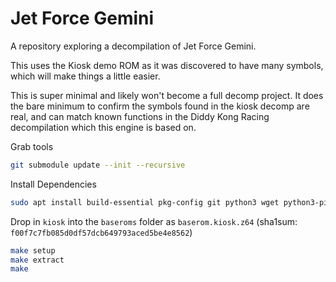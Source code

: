# Jet Force Gemini

A repository exploring a decompilation of Jet Force Gemini.

This uses the Kiosk demo ROM as it was discovered to have many symbols, which will make things a little easier.

This is super minimal and likely won't become a full decomp project. It does the bare minimum to confirm the symbols found in the kiosk decomp are real, and can match known functions in the Diddy Kong Racing decompilation which this engine is based on.

Grab tools

```sh
git submodule update --init --recursive
```

Install Dependencies
```sh
sudo apt install build-essential pkg-config git python3 wget python3-pip binutils-mips-linux-gnu python3-venv
```

Drop in `kiosk` into the `baseroms` folder as `baserom.kiosk.z64` (sha1sum: `f00f7c7fb085d0df57dcb649793aced5be4e8562`)

```sh
make setup
make extract
make
```

